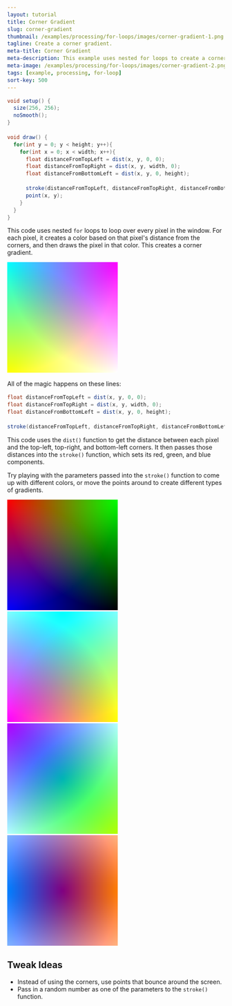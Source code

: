 ```yaml
---
layout: tutorial
title: Corner Gradient
slug: corner-gradient
thumbnail: /examples/processing/for-loops/images/corner-gradient-1.png
tagline: Create a corner gradient.
meta-title: Corner Gradient
meta-description: This example uses nested for loops to create a corner gradient.
meta-image: /examples/processing/for-loops/images/corner-gradient-2.png
tags: [example, processing, for-loop]
sort-key: 500
---
```


```java
void setup() {
  size(256, 256);
  noSmooth();
}

void draw() {
  for(int y = 0; y < height; y++){
    for(int x = 0; x < width; x++){
      float distanceFromTopLeft = dist(x, y, 0, 0);
      float distanceFromTopRight = dist(x, y, width, 0);
      float distanceFromBottomLeft = dist(x, y, 0, height);
      
      stroke(distanceFromTopLeft, distanceFromTopRight, distanceFromBottomLeft);
      point(x, y);
    }
  }
}
```

This code uses nested `for` loops to loop over every pixel in the window. For each pixel, it creates a color based on that pixel's distance from the corners, and then draws the pixel in that color. This creates a corner gradient.

![gradient](/examples/processing/for-loops/images/corner-gradient-3.png)

All of the magic happens on these lines:

```java
float distanceFromTopLeft = dist(x, y, 0, 0);
float distanceFromTopRight = dist(x, y, width, 0);
float distanceFromBottomLeft = dist(x, y, 0, height);
      
stroke(distanceFromTopLeft, distanceFromTopRight, distanceFromBottomLeft);
```

This code uses the `dist()` function to get the distance between each pixel and the top-left, top-right, and bottom-left corners. It then passes those distances into the `stroke()` function, which sets its red, green, and blue components.

Try playing with the parameters passed into the `stroke()` function to come up with different colors, or move the points around to create different types of gradients.

![gradient](/examples/processing/for-loops/images/corner-gradient-4.png) ![gradient](/examples/processing/for-loops/images/corner-gradient-5.png) ![gradient](/examples/processing/for-loops/images/corner-gradient-6.png) ![gradient](/examples/processing/for-loops/images/corner-gradient-7.png)


## Tweak Ideas
- Instead of using the corners, use points that bounce around the screen.
- Pass in a random number as one of the parameters to the `stroke()` function.
